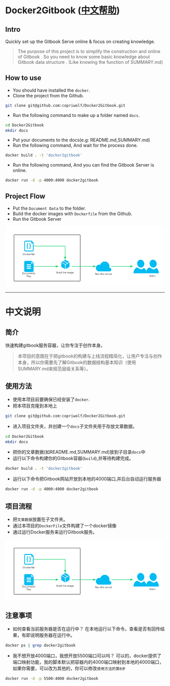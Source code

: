 # Docker2Gitbook ([中文帮助](#中文说明))

## Intro
Quickly set up the Gitbook Serve online & focus on creating knowledge.
> The purpose of this project is to simplify the construction and online of Gitbook .
> So you need to know some basic knowledge about Gitbook data structure . (Like knowing the function of SUMMARY.md)

## How to use
- You should have installed the `docker`.
- Clone the project from the Github.
```sh
git clone git@github.com:copriwolf/Docker2Gitbook.git
```
- Run the following command to make up a folder named `docs`.
```sh
cd Docker2Gitbook
mkdir docs
```
- Put your documents to the docs(e.g: README.md,SUMMARY.md)
- Run the following command, And wait for the process done.
```sh
docker build . -t 'docker2gitbook'
```
- Run the following command, And you can find the Gitbook Server is online.
```sh
docker run -d -p 4000:4000 docker2gitbook
```

## Project Flow 
- Put the `Document Data` to the folder.
- Build the docker images with `Dockerfile` from the Github.
- Run the Gitbook Server 

![](help/flow.png)

---

# 中文说明

## 简介
快速构建gitbook服务容器，让你专注于创作本身。
> 本项目的意图在于把gitbook的构建与上线流程精简化，让用户专注与创作本身，所以你需要先了解Gitbook的数据结构基本知识（使用SUMMARY.md来规范层级关系等）。

## 使用方法
- 使用本项目前要确保已经安装了`docker`.
- 把本项目克隆到本地上
```sh
git clone git@github.com:copriwolf/Docker2Gitbook.git
```
- 进入项目文件夹，并创建一个`docs`子文件夹用于存放文章数据。
```sh
cd Docker2Gitbook
mkdir docs
```
- 把你的文章数据(如README.md,SUMMARY.md)放到子目录`docs`中
- 运行以下命令构建你的Gitbook容器(`build`),并等待构建完成。
```sh
docker build . -t 'docker2gitbook'
```
- 运行以下命令把Gitbook网站开放到本地的4000端口,并后台自动运行服务器
```sh
docker run -d -p 4000:4000 docker2gitbook
```

## 项目流程
- 把`文章数据`放置在子文件夹。
- 通过本项目的`DockerFile`文件构建了一个docker镜像
- 通过运行Docker服务来运行Gitbook服务。

![](help/flow.png)

## 注意事项
- 如何查看当前服务器是否在运行中？
在本地运行以下命令，查看是否有回传结果，有即说明服务器在运行中。
```sh
docker ps | grep docker2gitbook
```

- 我不想开放4000端口，我想开放5500端口可以吗？
可以的，docker提供了端口映射功能，我的脚本默认把容器内的4000端口映射到本地的4000端口，如果你需要，可以改为其他的，你可以修改`使用方法的第6步`
```sh
docker run -d -p 5500:4000 docker2gitbook
```





